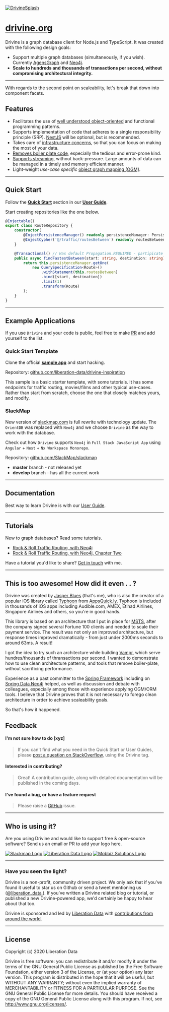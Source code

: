 <a href="https://drivine.org"> ![DrivineSplash](https://raw.githubusercontent.com/liberation-data/drivine/master/docs/images/splash.jpg)</a>
# <a href="https://drivine.org">drivine.org</a>                                       

Drivine is a graph database client for Node.js and TypeScript. It was created with the following design goals: 

* Support multiple graph databases (simultaneously, if you wish). Currently [AgensGraph](https://bitnine.net/agensgraph/) and 
[Neo4j](https://neo4j.com/neo4j-graph-database/). 
* **Scale to hundreds and thousands of transactions per second, without compromising architectural integrity.**

---------------------------------------

With regards to the second point on scaleability, let's break that down into component facets. 

## Features

* Facilitates the use of <a href="https://drivine.org/guide/#/repositories">well understood object-oriented</a> and functional programming patterns. 
* Supports implementation of code that adheres to a single responsibility principle (SRP). [NestJS](https://nestjs.com/) will be optional, but is recommended. 
* Takes care of <a href="https://drivine.org/guide/#/persistence-manager">infrastructure concerns</a>, so that you can focus on making the most of your data. 
* <a href="https://drivine.org/guide/#/transactions">Removes boiler plate code</a>, especially the tedious and error-prone kind. 
* <a href="https://drivine.org/guide/#/cursors">Supports streaming</a>, without back-pressure. Large amounts of data can be managed in a timely and memory efficient manner. 
* Light-weight _use-case specific_ <a href="https://drivine.org/guide/#/object-mapping">object graph mapping (OGM)</a>.

----

## Quick Start

Follow the **<a href="https://drivine.org/guide/#/quick-start">Quick Start</a>** section in our **<a href="https://drivine.org/guide/#/quick-start">User Guide</a>**. 


Start creating repositories like the one below. 
```typescript
@Injectable()
export class RouteRepository {
    constructor(
        @InjectPersistenceManager() readonly persistenceManager: PersistenceManager,
        @InjectCypher('@/traffic/routesBetween') readonly routesBetween: CypherStatement) {
    }

    @Transactional() // Has default Propagation.REQUIRED - partipicate in a current txn, or start one.
    public async findFastestBetween(start: string, destination: string): Promise<Route> {
        return this.persistenceManager.getOne(
            new QuerySpecification<Route>()
                .withStatement(this.routesBetween)
                .bind([start, destination])
                .limit(1)
                .transform(Route)
        );
    }
}
```

----

## Example Applications

If you use `Drivine` and your code is public, feel free to make [PR](https://github.com/liberation-data/drivine/pulls) and add yourself to the list.

### Quick Start Template

Clone the official **[sample app](https://github.com/liberation-data/drivine-inspiration)** and start hacking. 

Repository: [github.com/liberation-data/drivine-inspiration](https://github.com/liberation-data/drivine-inspiration) 

This sample is a basic starter template, with some tutorials. It has some endpoints for traffic routing, movies/films and other typical use-cases. Rather than start from scratch, choose the one that closely matches yours, and modify. 

### SlackMap

New version of [slackmap.com](https://slackmap.com) is full rewrite with technology update.
The `OrientDB` was replaced with `Neo4j` and we choose `Drivine` as the way to work with the database.

Check out how `Drivine` supports `Neo4j` in `Full Stack JavaScript App` using `Angular` + `Nest` + `Nx Workspace Monorepo`.

Repository: [github.com/SlackMap/slackmap](https://github.com/SlackMap/slackmap) 

* **master** branch - not released yet
* **develop** branch - has all the current work

----

## Documentation

Best way to learn Drivine is with our [User Guide](https://drivine.org/guide/#/).

---------------------------------------

## Tutorials

New to graph databases? Read some tutorials. 

* [Rock &amp; Roll Traffic Routing, with Neo4j](https://liberation-data.com/saxeburg-series/2018/11/28/rock-n-roll-traffic-routing.html) 
* [Rock &amp; Roll Traffic Routing, with Neo4j, Chapter Two](https://liberation-data.com/saxeburg-series/2018/12/05/rock-n-roll-traffic-routing.html) 

Have a tutorial you'd like to share? [Get in touch](https://twitter.com/doctor_cerulean) with me. 

---------------------------------------

## This is too awesome! How did it even . . ?

Drivine was created by [Jasper Blues](https://www.linkedin.com/in/jasper-blues-7781638) (that's me), who is also 
the creator of a popular iOS library called [Typhoon](https://github.com/appsquickly/typhoon) from 
[AppsQuick.ly](https://appsquick.ly). Typhoon is included in thousands of iOS apps including Audible.com, 
AMEX, Etihad Airlines, Singapore Airlines and others, so you're in good hands. 

This library is based on an architecture that I put in place for <a href="https://www.msts.com/resource-center/insights/whats-new-in-b2b-payments-credit-as-a-service/">MSTS</a>, after the company signed several Fortune 100 clients and needed to scale their payment service. The result was not only an improved architecture, but response times improved dramatically - from just under 2000ms seconds to around 63ms. A result!

I got the idea to try such an architecture while building <a href="https://apps.apple.com/us/app/vampr/id1069819177">Vampr</a>, which serve hundres/thousands of thransactions per second. I wanted to demonstrate how to use clean architecture patterns, and tools that remove boiler-plate, without sacrificing performance. 

Experience as a past committer to the [Spring Framework](https://spring.io/) including on [Spring Data Neo4j](https://spring.io/projects/spring-data-neo4j) helped, as well as discussion and debate with colleagues, especially among those with experience applying OGM/ORM tools.  I believe that Drivine proves that it is not necessary to forego clean architecture in order to achieve scaleability goals. 

So that's how it happened. 

## Feedback 

#### I'm not sure how to do [xyz]

> If you can't find what you need in the Quick Start or User Guides, please [post a question on StackOverflow](https://stackoverflow.com/questions/tagged/drivine?sort=newest&pageSize=15), using the Drivine tag. 

#### Interested in contributing?

> Great! A contribution guide, along with detailed documentation will be published in the coming days. 

#### I've found a bug, or have a feature request

> Please raise a <a href="https://github.com/liberation-data/drivine/issues">GitHub</a> issue.

----

## Who is using it? 

Are you using Drivine and would like to support free & open-source software? Send us an email or PR to add your logo here. 

<a href="http://www.slackmap.com"> ![Slackmap Logo](https://drivine.org/images/logos/slackmap-logo.png)</a> <a href="https://liberation-data.com"> ![Liberation Data Logo](https://drivine.org/images/logos/liberation-data.png)</a> <a href="http://www.mobbizsolutions.com"> ![Mobbiz Solutions Logo](https://drivine.org/images/logos/mobbiz-logo.png)</a> 


----

### Have you seen the light? 

Drivine is a non-profit, community driven project. We only ask that if you've found it useful to star us on Github or send a tweet mentioning us (<a href="https://twitter.com/@liberation_data">@liberation_data
</a>). If you've written a Drivine related blog or tutorial, or published a new Drivine-powered app, we'd certainly be happy to hear about that too. 

Drivine is sponsored and led by <a href="https://liberation-data.com">Liberation Data</a> with <a href="https://github.com/liberation-data/Drivine/graphs/contributors">contributions from around the world</a>. 
 
---------------------------------------

## License

Copyright (c) 2020 Liberation Data

Drivine is free software: you can redistribute it and/or modify it under the terms of the GNU General Public License
as published by the Free Software Foundation, either version 3 of the License, or (at your option) any later version.
This program is distributed in the hope that it will be useful, but WITHOUT ANY WARRANTY; without even the implied
warranty of MERCHANTABILITY or FITNESS FOR A PARTICULAR PURPOSE. See the GNU General Public License for more details.
You should have received a copy of the GNU General Public License along with this program.
If not, see <http://www.gnu.org/licenses/>.
 

